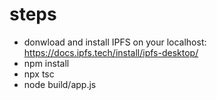 # steps

- donwload and install IPFS on your localhost: https://docs.ipfs.tech/install/ipfs-desktop/
- npm install
- npx tsc
- node build/app.js